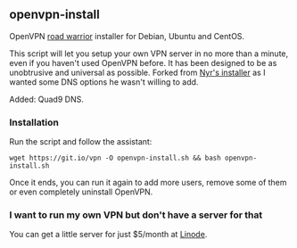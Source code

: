 ## openvpn-install
OpenVPN [road warrior](http://en.wikipedia.org/wiki/Road_warrior_%28computing%29) installer for Debian, Ubuntu and CentOS.

This script will let you setup your own VPN server in no more than a minute, even if you haven't used OpenVPN before. It has been designed to be as unobtrusive and universal as possible. Forked from [Nyr's installer](https://github.com/Nyr/openvpn-install) as I wanted some DNS options he wasn't willing to add.

Added: Quad9 DNS.

### Installation
Run the script and follow the assistant:

`wget https://git.io/vpn -O openvpn-install.sh && bash openvpn-install.sh`

Once it ends, you can run it again to add more users, remove some of them or even completely uninstall OpenVPN.

### I want to run my own VPN but don't have a server for that
You can get a little server for just $5/month at [Linode](https://www.linode.com/?r=785ce81e9fa37c90c73df2d202381459553c58a4).
